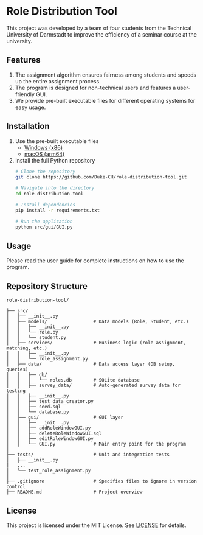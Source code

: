 # Role Distribution Tool
This project was developed by a team of four students from the Technical University of Darmstadt to improve the 
efficiency of a seminar course at the university.

## Features
1. The assignment algorithm ensures fairness among students and speeds up the entire assignment process.
2. The program is designed for non-technical users and features a user-friendly GUI.
3. We provide pre-built executable files for different operating systems for easy usage.

## Installation
1. Use the pre-built executable files
   - [Windows (x86)](https://github.com/Duke-CH/role-distribution-tool/releases/latest/download/GUI_windows_x86.exe) 
   - [macOS (arm64)](https://github.com/Duke-CH/role-distribution-tool/releases/latest/download/GUI_macOS_arm64) 
2. Install the full Python repository
    ```bash
    # Clone the repository
    git clone https://github.com/Duke-CH/role-distribution-tool.git
    
    # Navigate into the directory
    cd role-distribution-tool
    
    # Install dependencies
    pip install -r requirements.txt
    
    # Run the application
    python src/gui/GUI.py
    ```

## Usage
Please read the user guide for complete instructions on how to use the program.

## Repository Structure
```plaintext
role-distribution-tool/

├── src/
│   ├── __init__.py
│   ├── models/                 # Data models (Role, Student, etc.)
│   │   ├── __init__.py
│   │   └── role.py
│   │   └── student.py
│   ├── services/               # Business logic (role assignment, matching, etc.)
│   │   ├── __init__.py
│   │   └── role_assignment.py
│   ├── data/                   # Data access layer (DB setup, queries)
│   │   ├── db/
│   │   │   └── roles.db        # SQLite database
│   │   ├── survey_data/        # Auto-generated survey data for testing
│   │   ├── __init__.py
│   │   ├── test_data_creator.py
│   │   ├── seed.sql
│   │   └── database.py
│   ├── gui/                    # GUI layer
│   │   ├── __init__.py
│   │   ├── addRoleWindowGUI.py
│   │   ├── deleteRoleWindowGUI.sql
│   │   ├── editRoleWindowGUI.py
│   │   └── GUI.py              # Main entry point for the program
│
├── tests/                      # Unit and integration tests
│   ├── __init__.py
|   ...
│   └── test_role_assignment.py
│
├── .gitignore                  # Specifies files to ignore in version control
├── README.md                   # Project overview
```

## License
This project is licensed under the MIT License. See [LICENSE](./LICENSE) for details.